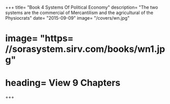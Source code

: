 +++
title=  "Book 4 Systems Of Political Economy"
description=  "The two systems are the commercial of Mercantilism and the agricultural of the Physiocrats"
date=  "2015-09-09"
image=  "/covers/wn.jpg"
# image=  "https= //sorasystem.sirv.com/books/wn1.jpg"
# heading=  View 9 Chapters
+++